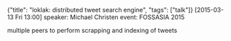 {"title": "loklak: distributed tweet search engine", "tags": ["talk"]}
[2015-03-13 Fri 13:00]
speaker: Michael Christen
event: FOSSASIA 2015

multiple peers to perform scrapping and indexing of tweets
